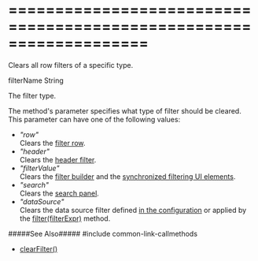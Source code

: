 ===================================================================
===================================================================

<!--shortDescription-->
Clears all row filters of a specific type.
<!--/shortDescription-->

<!--paramName1-->filterName<!--/paramName1-->
<!--paramType1-->String<!--/paramType1-->
<!--paramDescription1-->
The filter type.
<!--/paramDescription1-->

<!--fullDescription-->
The method's parameter specifies what type of filter should be cleared. This parameter can have one of the following values:

- *"row"*       
Clears the [filter row](/Documentation/Guide/Widgets/{WidgetName}/Filtering_and_Searching/#Filter_Row).
- *"header"*        
Clears the [header filter](/Documentation/Guide/Widgets/{WidgetName}/Filtering_and_Searching/#Header_Filter).
- *"filterValue"*       
Clears the [filter builder](/Documentation/Guide/Widgets/{WidgetName}/Filtering_and_Searching/#Filter_Panel_with_Filter_Builder) and the [synchronized filtering UI elements]({basewidgetpath}/Configuration/#filterSyncEnabled).
- *"search"*        
Clears the [search panel](/Documentation/Guide/Widgets/{WidgetName}/Filtering_and_Searching/#Search_Panel).
- *"dataSource"*        
Clears the data source filter defined [in the configuration](/Documentation/ApiReference/Data_Layer/DataSource/Configuration/#filter) or applied by the [filter(filterExpr)]({basewidgetpath}/Methods/#filterfilterExpr) method.

#####See Also#####
#include common-link-callmethods
- [clearFilter()]({basewidgetpath}/Methods/#clearFilter)
<!--/fullDescription-->
